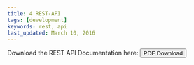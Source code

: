 ```yaml
---
title: 4 REST-API
tags: [development]
keywords: rest, api
last_updated: March 10, 2016
---
```


Download the REST API Documentation here:
<a target="_blank" class="noCrossRef" href="files/{{site.pdf_rest_api_file_name}}"><button type="button" class="btn btn-default" aria-label="Left Align"><span class="ion ion-archive" aria-hidden="true"></span> PDF Download</button></a>
